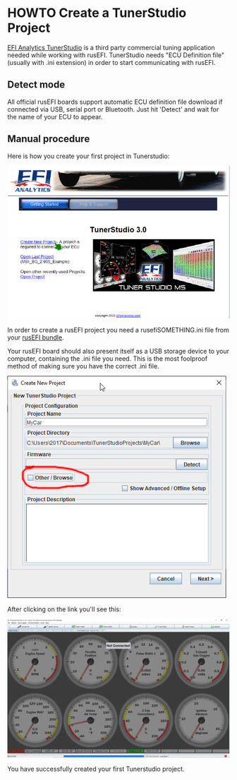 # HOWTO Create a TunerStudio Project

[EFI Analytics TunerStudio](https://www.tunerstudio.com/index.php/tuner-studio) is a third party commercial tuning application needed while working with rusEFI. TunerStudio needs "ECU Definition file" (usually with .ini extension) in order to start communicating with rusEFI.

## Detect mode

All official rusEFI boards support automatic ECU definition file download if connected via USB, serial port or Bluetooth. Just hit 'Detect' and wait for the name of your ECU to appear.

## Manual procedure

Here is how you create your first project in Tunerstudio:

![First project](FAQ/images/simulator/TCP_first_project.png)

In order to create a rusEFI project you need a rusefiSOMETHING.ini file from your [rusEFI bundle](Download).

Your rusEFI board should also present itself as a USB storage device to your computer, containing the .ini file you need. This is the most foolproof method of making sure you have the correct .ini file.

![Menu](FAQ/images/simulator/TunerStudio_other_browse.png)

After clicking on the link you'll see this:

![Menu](FAQ/images/simulator/TCP_menu.png)

You have successfully created your first Tunerstudio project.
